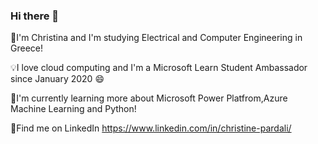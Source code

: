 
### Hi there 👋

🔸I'm Christina and I'm studying Electrical and Computer Engineering in Greece!

💡I love cloud computing and I'm a Microsoft Learn Student Ambassador since January 2020 😄

📍I'm currently learning more about Microsoft Power Platfrom,Azure Machine Learning and Python!

🔸Find me on LinkedIn https://www.linkedin.com/in/christine-pardali/




<!--
**ChristinaPa/ChristinaPa** is a ✨ _special_ ✨ repository because its `README.md` (this file) appears on your GitHub profile.

Here are some ideas to get you started:

- 🔭 I’m currently working on ...
- 🌱 I’m currently learning ...
- 👯 I’m looking to collaborate on ...
- 🤔 I’m looking for help with ...
- 💬 Ask me about ...
- 📫 How to reach me: ...
- 😄 Pronouns: ...
- ⚡ Fun fact: ...
-->
